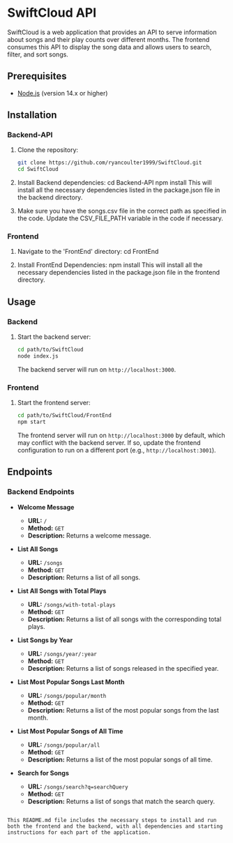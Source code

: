 # SwiftCloud API

SwiftCloud is a web application that provides an API to serve information about songs and their play counts over different months. The frontend consumes this API to display the song data and allows users to search, filter, and sort songs.

## Prerequisites

- [Node.js](https://nodejs.org/) (version 14.x or higher)

## Installation

### Backend-API

1. Clone the repository:

   ```bash
   git clone https://github.com/ryancoulter1999/SwiftCloud.git
   cd SwiftCloud

   ```

2. Install Backend dependencies:
   cd Backend-API
   npm install
   This will install all the necessary dependencies listed in the package.json file in the backend directory.

3. Make sure you have the songs.csv file in the correct path as specified in the code. Update the CSV_FILE_PATH variable in the code if necessary.

### Frontend

1. Navigate to the 'FrontEnd' directory:
   cd FrontEnd

2. Install FrontEnd Dependencies:
   npm install
   This will install all the necessary dependencies listed in the package.json file in the frontend directory.

## Usage

### Backend

1. Start the backend server:

   ```bash
   cd path/to/SwiftCloud
   node index.js
   ```

   The backend server will run on `http://localhost:3000`.

### Frontend

1. Start the frontend server:

   ```bash
   cd path/to/SwiftCloud/FrontEnd
   npm start
   ```

   The frontend server will run on `http://localhost:3000` by default, which may conflict with the backend server. If so, update the frontend configuration to run on a different port (e.g., `http://localhost:3001`).

## Endpoints

### Backend Endpoints

- **Welcome Message**

  - **URL:** `/`
  - **Method:** `GET`
  - **Description:** Returns a welcome message.

- **List All Songs**

  - **URL:** `/songs`
  - **Method:** `GET`
  - **Description:** Returns a list of all songs.

- **List All Songs with Total Plays**

  - **URL:** `/songs/with-total-plays`
  - **Method:** `GET`
  - **Description:** Returns a list of all songs with the corresponding total plays.

- **List Songs by Year**

  - **URL:** `/songs/year/:year`
  - **Method:** `GET`
  - **Description:** Returns a list of songs released in the specified year.

- **List Most Popular Songs Last Month**

  - **URL:** `/songs/popular/month`
  - **Method:** `GET`
  - **Description:** Returns a list of the most popular songs from the last month.

- **List Most Popular Songs of All Time**

  - **URL:** `/songs/popular/all`
  - **Method:** `GET`
  - **Description:** Returns a list of the most popular songs of all time.

- **Search for Songs**
  - **URL:** `/songs/search?q=searchQuery`
  - **Method:** `GET`
  - **Description:** Returns a list of songs that match the search query.

```

This README.md file includes the necessary steps to install and run both the frontend and the backend, with all dependencies and starting instructions for each part of the application.

```
